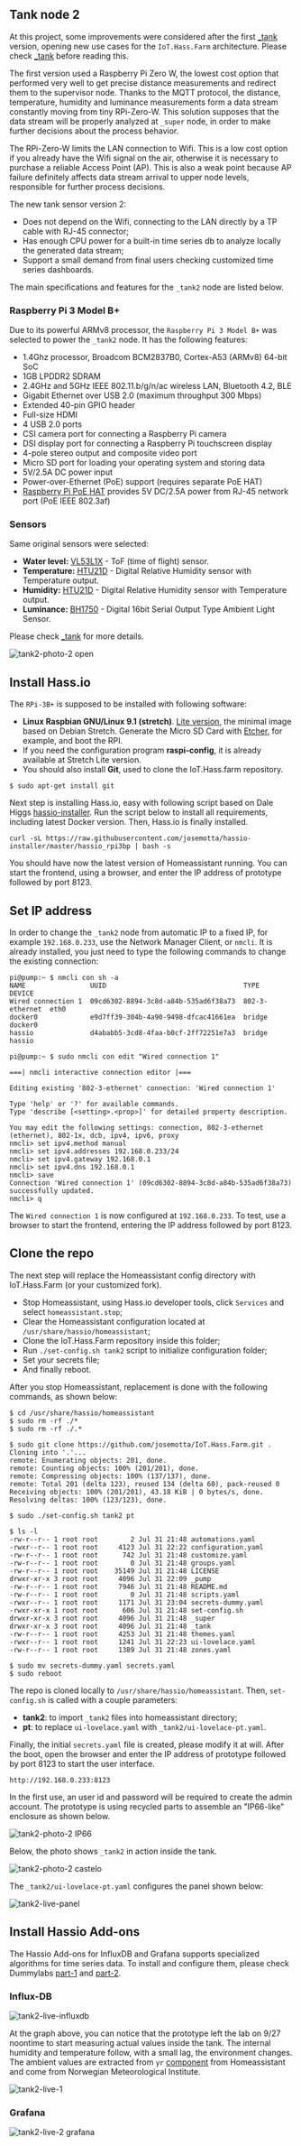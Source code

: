 ## Tank node 2

At this project, some improvements were considered after the first [_tank](https://github.com/josemotta/IoT.Hass.Farm/tree/master/_tank) version, opening new use cases for the `IoT.Hass.Farm` architecture. Please check [_tank](https://github.com/josemotta/IoT.Hass.Farm/tree/master/_tank) before reading this. 

The first version used a Raspberry Pi Zero W, the lowest cost option that performed very well to get precise distance measurements and redirect them to the supervisor node. Thanks to the MQTT protocol, the distance, temperature, humidity and luminance measurements form a data stream constantly moving from tiny RPi-Zero-W. This  solution supposes that the data stream will be properly analyzed  at `_super` node, in order to make further decisions about the process behavior.

The RPi-Zero-W limits the LAN connection to Wifi. This is a low cost option if you already have the Wifi signal on the air, otherwise it is necessary to purchase a reliable Access Point (AP). This is also a weak point because AP failure definitely affects data stream arrival to upper node levels, responsible for further process decisions.

The new tank sensor version 2:

- Does not depend on the Wifi, connecting to the LAN directly by a TP cable with RJ-45 connector;
- Has enough CPU power for a built-in time series db to analyze locally the generated data stream;
- Support a small demand from final users checking customized time series dashboards.

The main specifications and features for the `_tank2` node are listed below.

### Raspberry Pi 3 Model B+

Due to its powerful ARMv8 processor, the `Raspberry Pi 3 Model B+` was selected to power the `_tank2` node. It has the following features:

- 1.4Ghz processor, Broadcom BCM2837B0, Cortex-A53 (ARMv8) 64-bit SoC
- 1GB LPDDR2 SDRAM
- 2.4GHz and 5GHz IEEE 802.11.b/g/n/ac wireless LAN, Bluetooth 4.2, BLE
- Gigabit Ethernet over USB 2.0 (maximum throughput 300 Mbps)
- Extended 40-pin GPIO header
- Full-size HDMI
- 4 USB 2.0 ports
- CSI camera port for connecting a Raspberry Pi camera
- DSI display port for connecting a Raspberry Pi touchscreen display
- 4-pole stereo output and composite video port
- Micro SD port for loading your operating system and storing data
- 5V/2.5A DC power input
- Power-over-Ethernet (PoE) support (requires separate PoE HAT)
- [Raspberry Pi PoE HAT](https://static.raspberrypi.org/files/product-briefs/Raspberry-Pi-PoE_HAT-Product-Brief.pdf) provides 5V DC/2.5A power from RJ-45 network port (PoE IEEE 802.3af)

### Sensors

Same original sensors were selected:

- **Water level:** [VL53L1X](https://www.st.com/en/imaging-and-photonics-solutions/vl53l1x.html) - ToF (time of flight) sensor.
- **Temperature:** [HTU21D](https://www.mouser.com/pdfdocs/HTU21DF.PDF) - Digital Relative Humidity sensor with Temperature output.
- **Humidity:** [HTU21D](https://www.mouser.com/pdfdocs/HTU21DF.PDF) - Digital Relative Humidity sensor with Temperature output.
- **Luminance:** [BH1750](https://www.mouser.com/ds/2/348/bh1750fvi-e-186247.pdf)  - Digital 16bit Serial Output Type Ambient Light Sensor.

Please check [_tank](https://github.com/josemotta/IoT.Hass.Farm/tree/master/_tank) for more details.

![tank2-photo-2 open](https://user-images.githubusercontent.com/86032/65919589-30ddbc80-e3b3-11e9-943a-625b813c54fd.png)

## Install Hass.io

The `RPi-3B+` is supposed to be installed with following software:

- **Linux Raspbian GNU/Linux 9.1 (stretch)**. [Lite version](https://www.raspberrypi.org/downloads/raspbian/), the minimal image based on Debian Stretch. Generate the Micro SD Card with [Etcher](https://www.raspberrypi.org/magpi/pi-sd-etcher/), for example, and boot the RPI.
- If you need the configuration program **raspi-config**, it is already available at Stretch Lite version.
- You should also install **Git**, used to clone the IoT.Hass.farm repository.

```
$ sudo apt-get install git
```

Next step is installing Hass.io, easy with following script based on Dale Higgs [hassio-installer](https://github.com/josemotta/hassio-installer). Run the script below to install all requirements, including latest Docker version. Then, Hass.io is finally installed.

    curl -sL https://raw.githubusercontent.com/josemotta/hassio-installer/master/hassio_rpi3bp | bash -s

You should have now the latest version of Homeassistant running. You can start the frontend, using a browser, and enter the IP address of prototype followed by port 8123.

## Set IP address

In order to change the `_tank2` node from automatic IP to a fixed IP, for example `192.168.0.233`, use the Network Manager Client, or `nmcli`. It is already installed, you just need to type the following commands to change the existing connection:

	pi@pump:~ $ nmcli con sh -a
	NAME                UUID                                  TYPE            DEVICE
	Wired connection 1  09cd6302-8894-3c8d-a84b-535ad6f38a73  802-3-ethernet  eth0
	docker0             e9d7ff39-304b-4a90-9498-dfcac41661ea  bridge          docker0
	hassio              d4ababb5-3cd8-4faa-b0cf-2ff72251e7a3  bridge          hassio

	pi@pump:~ $ sudo nmcli con edit "Wired connection 1"
	
	===| nmcli interactive connection editor |===
	
	Editing existing '802-3-ethernet' connection: 'Wired connection 1'
	
	Type 'help' or '?' for available commands.
	Type 'describe [<setting>.<prop>]' for detailed property description.
	
	You may edit the following settings: connection, 802-3-ethernet (ethernet), 802-1x, dcb, ipv4, ipv6, proxy
	nmcli> set ipv4.method manual
	nmcli> set ipv4.addresses 192.168.0.233/24
	nmcli> set ipv4.gateway 192.168.0.1
	nmcli> set ipv4.dns 192.168.0.1
	nmcli> save
	Connection 'Wired connection 1' (09cd6302-8894-3c8d-a84b-535ad6f38a73) successfully updated.
	nmcli> q

The `Wired connection 1` is now configured at `192.168.0.233`. To test, use a browser to start the frontend, entering the IP address followed by port 8123.

## Clone the repo

The next step will replace the Homeassistant config directory with IoT.Hass.Farm (or your customized fork).

- Stop Homeassistant, using Hass.io developer tools, click `Services` and select `homeassistant.stop`;
- Clear the Homeassistant configuration located at `/usr/share/hassio/homeassistant`;
- Clone the IoT.Hass.Farm repository inside this folder;
- Run `./set-config.sh tank2` script to initialize configuration folder;
- Set your secrets file;
- And finally reboot.

After you stop Homeassistant, replacement is done with the following commands, as shown below:

```
$ cd /usr/share/hassio/homeassistant
$ sudo rm -rf ./*
$ sudo rm -rf ./.*

$ sudo git clone https://github.com/josemotta/IoT.Hass.Farm.git .
Cloning into '.'...
remote: Enumerating objects: 201, done.
remote: Counting objects: 100% (201/201), done.
remote: Compressing objects: 100% (137/137), done.
remote: Total 201 (delta 123), reused 134 (delta 60), pack-reused 0
Receiving objects: 100% (201/201), 43.18 KiB | 0 bytes/s, done.
Resolving deltas: 100% (123/123), done.

$ sudo ./set-config.sh tank2 pt

$ ls -l
-rw-r--r-- 1 root root        2 Jul 31 21:48 automations.yaml
-rwxr--r-- 1 root root     4123 Jul 31 22:22 configuration.yaml
-rw-r--r-- 1 root root      742 Jul 31 21:48 customize.yaml
-rw-r--r-- 1 root root        0 Jul 31 21:48 groups.yaml
-rw-r--r-- 1 root root    35149 Jul 31 21:48 LICENSE
drwxr-xr-x 3 root root     4096 Jul 31 22:09 _pump
-rw-r--r-- 1 root root     7946 Jul 31 21:48 README.md
-rw-r--r-- 1 root root        0 Jul 31 21:48 scripts.yaml
-rwxr--r-- 1 root root     1171 Jul 31 23:04 secrets-dummy.yaml
-rwxr-xr-x 1 root root      606 Jul 31 21:48 set-config.sh
drwxr-xr-x 3 root root     4096 Jul 31 21:48 _super
drwxr-xr-x 3 root root     4096 Jul 31 21:48 _tank
-rw-r--r-- 1 root root     4253 Jul 31 21:48 themes.yaml
-rwxr--r-- 1 root root     1241 Jul 31 22:23 ui-lovelace.yaml
-rw-r--r-- 1 root root     1389 Jul 31 21:48 zones.yaml

$ sudo mv secrets-dummy.yaml secrets.yaml
$ sudo reboot
```

The repo is cloned locally to `/usr/share/hassio/homeassistant`. Then, `set-config.sh` is called with a couple parameters:

- **tank2**: to import `_tank2` files into homeassistant directory;  
- **pt**: to replace `ui-lovelace.yaml` with `_tank2/ui-lovelace-pt.yaml`.

Finally, the initial `secrets.yaml` file is created, please modify it at will. After the boot, open the browser and enter the IP address of prototype followed by port 8123 to start the user interface.

```
http://192.168.0.233:8123
```

In the first use, an user id and password will be required to create the admin account. The prototype is using recycled parts to assemble an "IP66-like" enclosure as shown below.


![tank2-photo-2 IP66](https://user-images.githubusercontent.com/86032/65920081-6cc55180-e3b4-11e9-9de6-c3c2e519fcbc.png)

Below, the photo shows `_tank2` in action inside the tank.

![tank2-photo-2 castelo](https://user-images.githubusercontent.com/86032/65920475-7602ee00-e3b5-11e9-94fd-074f40e340d2.png)

The `_tank2/ui-lovelace-pt.yaml` configures the panel shown below:

![tank2-live-panel](https://user-images.githubusercontent.com/86032/65998356-85477180-e471-11e9-80f2-f4267db61150.png)

## Install Hassio Add-ons

The Hassio Add-ons for InfluxDB and Grafana supports specialized algorithms for time series data. To install and configure them, please check Dummylabs [part-1](https://dummylabs.com/post/2019-01-13-influxdb-part1/) and [part-2](https://dummylabs.com/post/2019-05-28-influxdb-part2/).

### Influx-DB

![tank2-live-influxdb](https://user-images.githubusercontent.com/86032/65999795-84fca580-e474-11e9-9e6e-c87f0e9360c9.png)

At the graph above, you can notice that the prototype left the lab on 9/27 noontime to start measuring actual values inside the tank. The internal humidity and temperature follow, with a small lag, the environment changes. The ambient values are extracted from `yr` [component](https://www.home-assistant.io/components/yr/) from Homeassistant and come from Norwegian Meteorological Institute.

![tank2-live-1](https://user-images.githubusercontent.com/86032/65921516-d34c6e80-e3b8-11e9-9aca-f2b85e69e5dd.png)

### Grafana

![tank2-live-2 grafana](https://user-images.githubusercontent.com/86032/65921524-d9dae600-e3b8-11e9-9768-5fc9116845f8.png)

